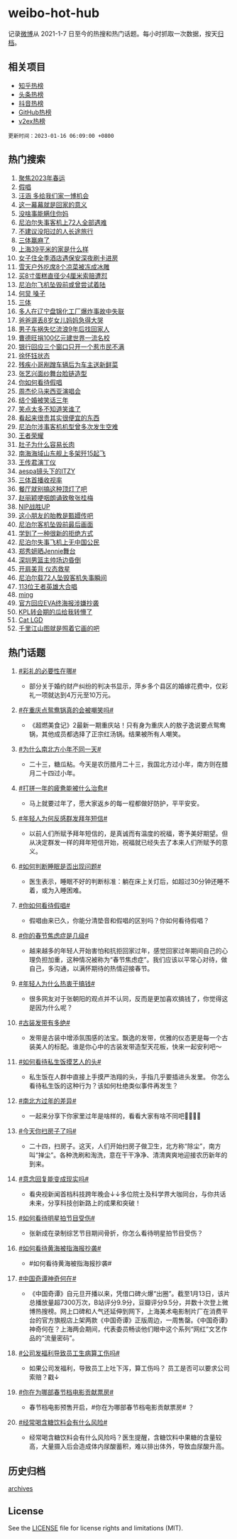 # weibo-hot-hub

记录[微博](https://www.weibo.com)从 2021-1-7 日至今的热搜和热门话题。每小时抓取一次数据，按天[归档](archives)。

## 相关项目

- [知乎热榜](https://github.com/lonnyzhang423/zhihu-hot-hub)
- [头条热榜](https://github.com/lonnyzhang423/toutiao-hot-hub)
- [抖音热榜](https://github.com/lonnyzhang423/douyin-hot-hub)
- [GitHub热榜](https://github.com/lonnyzhang423/github-hot-hub)
- [v2ex热榜](https://github.com/lonnyzhang423/v2ex-hot-hub)


`更新时间：2023-01-16 06:09:00 +0800`

## 热门搜索

1. [聚焦2023年春运](https://m.weibo.cn/search?containerid=100103type%3D1%26t%3D10%26q%3D%23%E8%81%9A%E7%84%A62023%E5%B9%B4%E6%98%A5%E8%BF%90%23&stream_entry_id=51&isnewpage=1&extparam=seat%3D1%26filter_type%3Drealtimehot%26dgr%3D0%26c_type%3D51%26cate%3D10103%26pos%3D0%26display_time%3D1673820539%26pre_seqid%3D1673820539217016491207&luicode=10000011&lfid=106003type%253D25%2526t%253D3%2526disable_hot%253D1%2526filter_type%253Drealtimehot)
1. [假唱](https://m.weibo.cn/search?containerid=100103type%3D1%26t%3D10%26q%3D%E5%81%87%E5%94%B1&stream_entry_id=31&isnewpage=1&extparam=seat%3D1%26q%3D%25E5%2581%2587%25E5%2594%25B1%26c_type%3D31%26cate%3D5001%26dgr%3D0%26realpos%3D1%26filter_type%3Drealtimehot%26flag%3D16%26band_rank%3D1%26stream_entry_id%3D31%26lcate%3D5001%26pos%3D0%26display_time%3D1673820539%26pre_seqid%3D1673820539217016491207&luicode=10000011&lfid=106003type%253D25%2526t%253D3%2526disable_hot%253D1%2526filter_type%253Drealtimehot)
1. [汪涵 多给我们家一博机会](https://m.weibo.cn/search?containerid=100103type%3D1%26t%3D10%26q%3D%E6%B1%AA%E6%B6%B5+%E5%A4%9A%E7%BB%99%E6%88%91%E4%BB%AC%E5%AE%B6%E4%B8%80%E5%8D%9A%E6%9C%BA%E4%BC%9A&stream_entry_id=31&isnewpage=1&extparam=seat%3D1%26q%3D%25E6%25B1%25AA%25E6%25B6%25B5%2520%25E5%25A4%259A%25E7%25BB%2599%25E6%2588%2591%25E4%25BB%25AC%25E5%25AE%25B6%25E4%25B8%2580%25E5%258D%259A%25E6%259C%25BA%25E4%25BC%259A%26c_type%3D31%26cate%3D5001%26dgr%3D0%26realpos%3D2%26filter_type%3Drealtimehot%26flag%3D0%26band_rank%3D2%26stream_entry_id%3D31%26lcate%3D5001%26pos%3D1%26display_time%3D1673820539%26pre_seqid%3D1673820539217016491207&luicode=10000011&lfid=106003type%253D25%2526t%253D3%2526disable_hot%253D1%2526filter_type%253Drealtimehot)
1. [这一幕幕就是回家的意义](https://m.weibo.cn/search?containerid=100103type%3D1%26t%3D10%26q%3D%23%E8%BF%99%E4%B8%80%E5%B9%95%E5%B9%95%E5%B0%B1%E6%98%AF%E5%9B%9E%E5%AE%B6%E7%9A%84%E6%84%8F%E4%B9%89%23&stream_entry_id=31&isnewpage=1&extparam=seat%3D1%26q%3D%2523%25E8%25BF%2599%25E4%25B8%2580%25E5%25B9%2595%25E5%25B9%2595%25E5%25B0%25B1%25E6%2598%25AF%25E5%259B%259E%25E5%25AE%25B6%25E7%259A%2584%25E6%2584%258F%25E4%25B9%2589%2523%26c_type%3D31%26cate%3D5001%26dgr%3D0%26realpos%3D3%26filter_type%3Drealtimehot%26flag%3D0%26band_rank%3D3%26stream_entry_id%3D31%26lcate%3D5001%26pos%3D2%26display_time%3D1673820539%26pre_seqid%3D1673820539217016491207&luicode=10000011&lfid=106003type%253D25%2526t%253D3%2526disable_hot%253D1%2526filter_type%253Drealtimehot)
1. [没啥事能瞒住你妈](https://m.weibo.cn/search?containerid=100103type%3D1%26t%3D10%26q%3D%23%E6%B2%A1%E5%95%A5%E4%BA%8B%E8%83%BD%E7%9E%92%E4%BD%8F%E4%BD%A0%E5%A6%88%23&stream_entry_id=31&isnewpage=1&extparam=seat%3D1%26q%3D%2523%25E6%25B2%25A1%25E5%2595%25A5%25E4%25BA%258B%25E8%2583%25BD%25E7%259E%2592%25E4%25BD%258F%25E4%25BD%25A0%25E5%25A6%2588%2523%26c_type%3D31%26adid%3D178132%26topic_ad%3D1%26cate%3D5001%26dgr%3D0%26filter_type%3Drealtimehot%26band_rank%3D4%26stream_entry_id%3D31%26lcate%3D5001%26pos%3D3%26display_time%3D1673820539%26pre_seqid%3D1673820539217016491207&luicode=10000011&lfid=106003type%253D25%2526t%253D3%2526disable_hot%253D1%2526filter_type%253Drealtimehot)
1. [尼泊尔失事客机上72人全部遇难](https://m.weibo.cn/search?containerid=100103type%3D1%26t%3D10%26q%3D%23%E5%B0%BC%E6%B3%8A%E5%B0%94%E5%A4%B1%E4%BA%8B%E5%AE%A2%E6%9C%BA%E4%B8%8A72%E4%BA%BA%E5%85%A8%E9%83%A8%E9%81%87%E9%9A%BE%23&stream_entry_id=31&isnewpage=1&extparam=seat%3D1%26q%3D%2523%25E5%25B0%25BC%25E6%25B3%258A%25E5%25B0%2594%25E5%25A4%25B1%25E4%25BA%258B%25E5%25AE%25A2%25E6%259C%25BA%25E4%25B8%258A72%25E4%25BA%25BA%25E5%2585%25A8%25E9%2583%25A8%25E9%2581%2587%25E9%259A%25BE%2523%26c_type%3D31%26cate%3D5001%26dgr%3D0%26realpos%3D4%26filter_type%3Drealtimehot%26flag%3D0%26band_rank%3D4%26stream_entry_id%3D31%26lcate%3D5001%26pos%3D4%26display_time%3D1673820539%26pre_seqid%3D1673820539217016491207&luicode=10000011&lfid=106003type%253D25%2526t%253D3%2526disable_hot%253D1%2526filter_type%253Drealtimehot)
1. [不建议没阳过的人长途旅行](https://m.weibo.cn/search?containerid=100103type%3D1%26t%3D10%26q%3D%23%E4%B8%8D%E5%BB%BA%E8%AE%AE%E6%B2%A1%E9%98%B3%E8%BF%87%E7%9A%84%E4%BA%BA%E9%95%BF%E9%80%94%E6%97%85%E8%A1%8C%23&stream_entry_id=31&isnewpage=1&extparam=seat%3D1%26q%3D%2523%25E4%25B8%258D%25E5%25BB%25BA%25E8%25AE%25AE%25E6%25B2%25A1%25E9%2598%25B3%25E8%25BF%2587%25E7%259A%2584%25E4%25BA%25BA%25E9%2595%25BF%25E9%2580%2594%25E6%2597%2585%25E8%25A1%258C%2523%26c_type%3D31%26cate%3D5001%26dgr%3D0%26realpos%3D5%26filter_type%3Drealtimehot%26flag%3D1%26band_rank%3D5%26stream_entry_id%3D31%26lcate%3D5001%26pos%3D5%26display_time%3D1673820539%26pre_seqid%3D1673820539217016491207&luicode=10000011&lfid=106003type%253D25%2526t%253D3%2526disable_hot%253D1%2526filter_type%253Drealtimehot)
1. [三体赢麻了](https://m.weibo.cn/search?containerid=100103type%3D1%26t%3D10%26q%3D%23%E4%B8%89%E4%BD%93%E8%B5%A2%E9%BA%BB%E4%BA%86%23&stream_entry_id=31&isnewpage=1&extparam=seat%3D1%26q%3D%2523%25E4%25B8%2589%25E4%25BD%2593%25E8%25B5%25A2%25E9%25BA%25BB%25E4%25BA%2586%2523%26c_type%3D31%26cate%3D5001%26dgr%3D0%26realpos%3D6%26filter_type%3Drealtimehot%26flag%3D0%26band_rank%3D6%26stream_entry_id%3D31%26lcate%3D5001%26pos%3D6%26display_time%3D1673820539%26pre_seqid%3D1673820539217016491207&luicode=10000011&lfid=106003type%253D25%2526t%253D3%2526disable_hot%253D1%2526filter_type%253Drealtimehot)
1. [上海39平米的家是什么样](https://m.weibo.cn/search?containerid=100103type%3D1%26t%3D10%26q%3D%23%E4%B8%8A%E6%B5%B739%E5%B9%B3%E7%B1%B3%E7%9A%84%E5%AE%B6%E6%98%AF%E4%BB%80%E4%B9%88%E6%A0%B7%23&stream_entry_id=31&isnewpage=1&extparam=seat%3D1%26q%3D%2523%25E4%25B8%258A%25E6%25B5%25B739%25E5%25B9%25B3%25E7%25B1%25B3%25E7%259A%2584%25E5%25AE%25B6%25E6%2598%25AF%25E4%25BB%2580%25E4%25B9%2588%25E6%25A0%25B7%2523%26c_type%3D31%26cate%3D5001%26dgr%3D0%26realpos%3D7%26filter_type%3Drealtimehot%26flag%3D0%26band_rank%3D7%26stream_entry_id%3D31%26lcate%3D5001%26pos%3D7%26display_time%3D1673820539%26pre_seqid%3D1673820539217016491207&luicode=10000011&lfid=106003type%253D25%2526t%253D3%2526disable_hot%253D1%2526filter_type%253Drealtimehot)
1. [女子住全季酒店遇保安深夜刷卡进房](https://m.weibo.cn/search?containerid=100103type%3D1%26t%3D10%26q%3D%23%E5%A5%B3%E5%AD%90%E4%BD%8F%E5%85%A8%E5%AD%A3%E9%85%92%E5%BA%97%E9%81%87%E4%BF%9D%E5%AE%89%E6%B7%B1%E5%A4%9C%E5%88%B7%E5%8D%A1%E8%BF%9B%E6%88%BF%23&stream_entry_id=31&isnewpage=1&extparam=seat%3D1%26q%3D%2523%25E5%25A5%25B3%25E5%25AD%2590%25E4%25BD%258F%25E5%2585%25A8%25E5%25AD%25A3%25E9%2585%2592%25E5%25BA%2597%25E9%2581%2587%25E4%25BF%259D%25E5%25AE%2589%25E6%25B7%25B1%25E5%25A4%259C%25E5%2588%25B7%25E5%258D%25A1%25E8%25BF%259B%25E6%2588%25BF%2523%26c_type%3D31%26cate%3D5001%26dgr%3D0%26realpos%3D8%26filter_type%3Drealtimehot%26flag%3D0%26band_rank%3D8%26stream_entry_id%3D31%26lcate%3D5001%26pos%3D8%26display_time%3D1673820539%26pre_seqid%3D1673820539217016491207&luicode=10000011&lfid=106003type%253D25%2526t%253D3%2526disable_hot%253D1%2526filter_type%253Drealtimehot)
1. [雪天户外吃席8个凉菜被冻成冰雕](https://m.weibo.cn/search?containerid=100103type%3D1%26t%3D10%26q%3D%23%E9%9B%AA%E5%A4%A9%E6%88%B7%E5%A4%96%E5%90%83%E5%B8%AD8%E4%B8%AA%E5%87%89%E8%8F%9C%E8%A2%AB%E5%86%BB%E6%88%90%E5%86%B0%E9%9B%95%23&stream_entry_id=31&isnewpage=1&extparam=seat%3D1%26q%3D%2523%25E9%259B%25AA%25E5%25A4%25A9%25E6%2588%25B7%25E5%25A4%2596%25E5%2590%2583%25E5%25B8%25AD8%25E4%25B8%25AA%25E5%2587%2589%25E8%258F%259C%25E8%25A2%25AB%25E5%2586%25BB%25E6%2588%2590%25E5%2586%25B0%25E9%259B%2595%2523%26c_type%3D31%26cate%3D5001%26dgr%3D0%26realpos%3D9%26filter_type%3Drealtimehot%26flag%3D0%26band_rank%3D9%26stream_entry_id%3D31%26lcate%3D5001%26pos%3D9%26display_time%3D1673820539%26pre_seqid%3D1673820539217016491207&luicode=10000011&lfid=106003type%253D25%2526t%253D3%2526disable_hot%253D1%2526filter_type%253Drealtimehot)
1. [买8寸蛋糕直径少4厘米索赔遭怼](https://m.weibo.cn/search?containerid=100103type%3D1%26t%3D10%26q%3D%23%E4%B9%B08%E5%AF%B8%E8%9B%8B%E7%B3%95%E7%9B%B4%E5%BE%84%E5%B0%914%E5%8E%98%E7%B1%B3%E7%B4%A2%E8%B5%94%E9%81%AD%E6%80%BC%23&stream_entry_id=31&isnewpage=1&extparam=seat%3D1%26q%3D%2523%25E4%25B9%25B08%25E5%25AF%25B8%25E8%259B%258B%25E7%25B3%2595%25E7%259B%25B4%25E5%25BE%2584%25E5%25B0%25914%25E5%258E%2598%25E7%25B1%25B3%25E7%25B4%25A2%25E8%25B5%2594%25E9%2581%25AD%25E6%2580%25BC%2523%26c_type%3D31%26cate%3D5001%26dgr%3D0%26realpos%3D10%26filter_type%3Drealtimehot%26flag%3D0%26band_rank%3D10%26stream_entry_id%3D31%26lcate%3D5001%26pos%3D10%26display_time%3D1673820539%26pre_seqid%3D1673820539217016491207&luicode=10000011&lfid=106003type%253D25%2526t%253D3%2526disable_hot%253D1%2526filter_type%253Drealtimehot)
1. [尼泊尔飞机坠毁前或曾尝试着陆](https://m.weibo.cn/search?containerid=100103type%3D1%26t%3D10%26q%3D%23%E5%B0%BC%E6%B3%8A%E5%B0%94%E9%A3%9E%E6%9C%BA%E5%9D%A0%E6%AF%81%E5%89%8D%E6%88%96%E6%9B%BE%E5%B0%9D%E8%AF%95%E7%9D%80%E9%99%86%23&stream_entry_id=31&isnewpage=1&extparam=seat%3D1%26q%3D%2523%25E5%25B0%25BC%25E6%25B3%258A%25E5%25B0%2594%25E9%25A3%259E%25E6%259C%25BA%25E5%259D%25A0%25E6%25AF%2581%25E5%2589%258D%25E6%2588%2596%25E6%259B%25BE%25E5%25B0%259D%25E8%25AF%2595%25E7%259D%2580%25E9%2599%2586%2523%26c_type%3D31%26cate%3D5001%26dgr%3D0%26realpos%3D11%26filter_type%3Drealtimehot%26flag%3D0%26band_rank%3D11%26stream_entry_id%3D31%26lcate%3D5001%26pos%3D11%26display_time%3D1673820539%26pre_seqid%3D1673820539217016491207&luicode=10000011&lfid=106003type%253D25%2526t%253D3%2526disable_hot%253D1%2526filter_type%253Drealtimehot)
1. [何炅 嗓子](https://m.weibo.cn/search?containerid=100103type%3D1%26t%3D10%26q%3D%E4%BD%95%E7%82%85+%E5%97%93%E5%AD%90&stream_entry_id=31&isnewpage=1&extparam=seat%3D1%26q%3D%25E4%25BD%2595%25E7%2582%2585%2520%25E5%2597%2593%25E5%25AD%2590%26c_type%3D31%26cate%3D5001%26dgr%3D0%26realpos%3D12%26filter_type%3Drealtimehot%26flag%3D2%26band_rank%3D12%26stream_entry_id%3D31%26lcate%3D5001%26pos%3D12%26display_time%3D1673820539%26pre_seqid%3D1673820539217016491207&luicode=10000011&lfid=106003type%253D25%2526t%253D3%2526disable_hot%253D1%2526filter_type%253Drealtimehot)
1. [三体](https://m.weibo.cn/search?containerid=100103type%3D1%26t%3D10%26q%3D%E4%B8%89%E4%BD%93&stream_entry_id=31&isnewpage=1&extparam=seat%3D1%26q%3D%25E4%25B8%2589%25E4%25BD%2593%26c_type%3D31%26cate%3D5001%26dgr%3D0%26realpos%3D13%26filter_type%3Drealtimehot%26flag%3D0%26band_rank%3D13%26stream_entry_id%3D31%26lcate%3D5001%26pos%3D13%26display_time%3D1673820539%26pre_seqid%3D1673820539217016491207&luicode=10000011&lfid=106003type%253D25%2526t%253D3%2526disable_hot%253D1%2526filter_type%253Drealtimehot)
1. [多人在辽宁盘锦化工厂爆炸事故中失联](https://m.weibo.cn/search?containerid=100103type%3D1%26t%3D10%26q%3D%23%E5%A4%9A%E4%BA%BA%E5%9C%A8%E8%BE%BD%E5%AE%81%E7%9B%98%E9%94%A6%E5%8C%96%E5%B7%A5%E5%8E%82%E7%88%86%E7%82%B8%E4%BA%8B%E6%95%85%E4%B8%AD%E5%A4%B1%E8%81%94%23&stream_entry_id=31&isnewpage=1&extparam=seat%3D1%26q%3D%2523%25E5%25A4%259A%25E4%25BA%25BA%25E5%259C%25A8%25E8%25BE%25BD%25E5%25AE%2581%25E7%259B%2598%25E9%2594%25A6%25E5%258C%2596%25E5%25B7%25A5%25E5%258E%2582%25E7%2588%2586%25E7%2582%25B8%25E4%25BA%258B%25E6%2595%2585%25E4%25B8%25AD%25E5%25A4%25B1%25E8%2581%2594%2523%26c_type%3D31%26cate%3D5001%26dgr%3D0%26realpos%3D14%26filter_type%3Drealtimehot%26flag%3D0%26band_rank%3D14%26stream_entry_id%3D31%26lcate%3D5001%26pos%3D14%26display_time%3D1673820539%26pre_seqid%3D1673820539217016491207&luicode=10000011&lfid=106003type%253D25%2526t%253D3%2526disable_hot%253D1%2526filter_type%253Drealtimehot)
1. [爸爸遛丢8岁女儿妈妈急得大哭](https://m.weibo.cn/search?containerid=100103type%3D1%26t%3D10%26q%3D%23%E7%88%B8%E7%88%B8%E9%81%9B%E4%B8%A28%E5%B2%81%E5%A5%B3%E5%84%BF%E5%A6%88%E5%A6%88%E6%80%A5%E5%BE%97%E5%A4%A7%E5%93%AD%23&stream_entry_id=31&isnewpage=1&extparam=seat%3D1%26q%3D%2523%25E7%2588%25B8%25E7%2588%25B8%25E9%2581%259B%25E4%25B8%25A28%25E5%25B2%2581%25E5%25A5%25B3%25E5%2584%25BF%25E5%25A6%2588%25E5%25A6%2588%25E6%2580%25A5%25E5%25BE%2597%25E5%25A4%25A7%25E5%2593%25AD%2523%26c_type%3D31%26cate%3D5001%26dgr%3D0%26realpos%3D15%26filter_type%3Drealtimehot%26flag%3D0%26band_rank%3D15%26stream_entry_id%3D31%26lcate%3D5001%26pos%3D15%26display_time%3D1673820539%26pre_seqid%3D1673820539217016491207&luicode=10000011&lfid=106003type%253D25%2526t%253D3%2526disable_hot%253D1%2526filter_type%253Drealtimehot)
1. [男子车祸失忆流浪9年后找回家人](https://m.weibo.cn/search?containerid=100103type%3D1%26t%3D10%26q%3D%23%E7%94%B7%E5%AD%90%E8%BD%A6%E7%A5%B8%E5%A4%B1%E5%BF%86%E6%B5%81%E6%B5%AA9%E5%B9%B4%E5%90%8E%E6%89%BE%E5%9B%9E%E5%AE%B6%E4%BA%BA%23&stream_entry_id=31&isnewpage=1&extparam=seat%3D1%26q%3D%2523%25E7%2594%25B7%25E5%25AD%2590%25E8%25BD%25A6%25E7%25A5%25B8%25E5%25A4%25B1%25E5%25BF%2586%25E6%25B5%2581%25E6%25B5%25AA9%25E5%25B9%25B4%25E5%2590%258E%25E6%2589%25BE%25E5%259B%259E%25E5%25AE%25B6%25E4%25BA%25BA%2523%26c_type%3D31%26cate%3D5001%26dgr%3D0%26realpos%3D16%26filter_type%3Drealtimehot%26flag%3D1%26band_rank%3D16%26stream_entry_id%3D31%26lcate%3D5001%26pos%3D16%26display_time%3D1673820539%26pre_seqid%3D1673820539217016491207&luicode=10000011&lfid=106003type%253D25%2526t%253D3%2526disable_hot%253D1%2526filter_type%253Drealtimehot)
1. [曹德旺捐100亿元建世界一流名校](https://m.weibo.cn/search?containerid=100103type%3D1%26t%3D10%26q%3D%23%E6%9B%B9%E5%BE%B7%E6%97%BA%E6%8D%90100%E4%BA%BF%E5%85%83%E5%BB%BA%E4%B8%96%E7%95%8C%E4%B8%80%E6%B5%81%E5%90%8D%E6%A0%A1%23&stream_entry_id=31&isnewpage=1&extparam=seat%3D1%26q%3D%2523%25E6%259B%25B9%25E5%25BE%25B7%25E6%2597%25BA%25E6%258D%2590100%25E4%25BA%25BF%25E5%2585%2583%25E5%25BB%25BA%25E4%25B8%2596%25E7%2595%258C%25E4%25B8%2580%25E6%25B5%2581%25E5%2590%258D%25E6%25A0%25A1%2523%26c_type%3D31%26cate%3D5001%26dgr%3D0%26realpos%3D17%26filter_type%3Drealtimehot%26flag%3D2%26band_rank%3D17%26stream_entry_id%3D31%26lcate%3D5001%26pos%3D17%26display_time%3D1673820539%26pre_seqid%3D1673820539217016491207&luicode=10000011&lfid=106003type%253D25%2526t%253D3%2526disable_hot%253D1%2526filter_type%253Drealtimehot)
1. [银行回应三个窗口只开一个惹市民不满](https://m.weibo.cn/search?containerid=100103type%3D1%26t%3D10%26q%3D%23%E9%93%B6%E8%A1%8C%E5%9B%9E%E5%BA%94%E4%B8%89%E4%B8%AA%E7%AA%97%E5%8F%A3%E5%8F%AA%E5%BC%80%E4%B8%80%E4%B8%AA%E6%83%B9%E5%B8%82%E6%B0%91%E4%B8%8D%E6%BB%A1%23&stream_entry_id=31&isnewpage=1&extparam=seat%3D1%26q%3D%2523%25E9%2593%25B6%25E8%25A1%258C%25E5%259B%259E%25E5%25BA%2594%25E4%25B8%2589%25E4%25B8%25AA%25E7%25AA%2597%25E5%258F%25A3%25E5%258F%25AA%25E5%25BC%2580%25E4%25B8%2580%25E4%25B8%25AA%25E6%2583%25B9%25E5%25B8%2582%25E6%25B0%2591%25E4%25B8%258D%25E6%25BB%25A1%2523%26c_type%3D31%26cate%3D5001%26dgr%3D0%26realpos%3D18%26filter_type%3Drealtimehot%26flag%3D0%26band_rank%3D18%26stream_entry_id%3D31%26lcate%3D5001%26pos%3D18%26display_time%3D1673820539%26pre_seqid%3D1673820539217016491207&luicode=10000011&lfid=106003type%253D25%2526t%253D3%2526disable_hot%253D1%2526filter_type%253Drealtimehot)
1. [徐怀钰状态](https://m.weibo.cn/search?containerid=100103type%3D1%26t%3D10%26q%3D%23%E5%BE%90%E6%80%80%E9%92%B0%E7%8A%B6%E6%80%81%23&stream_entry_id=31&isnewpage=1&extparam=seat%3D1%26q%3D%2523%25E5%25BE%2590%25E6%2580%2580%25E9%2592%25B0%25E7%258A%25B6%25E6%2580%2581%2523%26c_type%3D31%26cate%3D5001%26dgr%3D0%26realpos%3D19%26filter_type%3Drealtimehot%26flag%3D0%26band_rank%3D19%26stream_entry_id%3D31%26lcate%3D5001%26pos%3D19%26display_time%3D1673820539%26pre_seqid%3D1673820539217016491207&luicode=10000011&lfid=106003type%253D25%2526t%253D3%2526disable_hot%253D1%2526filter_type%253Drealtimehot)
1. [残疾小哥剐蹭车辆后为车主送新鲜菜](https://m.weibo.cn/search?containerid=100103type%3D1%26t%3D10%26q%3D%23%E6%AE%8B%E7%96%BE%E5%B0%8F%E5%93%A5%E5%89%90%E8%B9%AD%E8%BD%A6%E8%BE%86%E5%90%8E%E4%B8%BA%E8%BD%A6%E4%B8%BB%E9%80%81%E6%96%B0%E9%B2%9C%E8%8F%9C%23&stream_entry_id=31&isnewpage=1&extparam=seat%3D1%26q%3D%2523%25E6%25AE%258B%25E7%2596%25BE%25E5%25B0%258F%25E5%2593%25A5%25E5%2589%2590%25E8%25B9%25AD%25E8%25BD%25A6%25E8%25BE%2586%25E5%2590%258E%25E4%25B8%25BA%25E8%25BD%25A6%25E4%25B8%25BB%25E9%2580%2581%25E6%2596%25B0%25E9%25B2%259C%25E8%258F%259C%2523%26c_type%3D31%26cate%3D5001%26dgr%3D0%26realpos%3D20%26filter_type%3Drealtimehot%26flag%3D1%26band_rank%3D20%26stream_entry_id%3D31%26lcate%3D5001%26pos%3D20%26display_time%3D1673820539%26pre_seqid%3D1673820539217016491207&luicode=10000011&lfid=106003type%253D25%2526t%253D3%2526disable_hot%253D1%2526filter_type%253Drealtimehot)
1. [张艺兴面纱舞台脸链造型](https://m.weibo.cn/search?containerid=100103type%3D1%26t%3D10%26q%3D%23%E5%BC%A0%E8%89%BA%E5%85%B4%E9%9D%A2%E7%BA%B1%E8%88%9E%E5%8F%B0%E8%84%B8%E9%93%BE%E9%80%A0%E5%9E%8B%23&stream_entry_id=31&isnewpage=1&extparam=seat%3D1%26q%3D%2523%25E5%25BC%25A0%25E8%2589%25BA%25E5%2585%25B4%25E9%259D%25A2%25E7%25BA%25B1%25E8%2588%259E%25E5%258F%25B0%25E8%2584%25B8%25E9%2593%25BE%25E9%2580%25A0%25E5%259E%258B%2523%26c_type%3D31%26cate%3D5001%26dgr%3D0%26realpos%3D21%26filter_type%3Drealtimehot%26flag%3D0%26band_rank%3D21%26stream_entry_id%3D31%26lcate%3D5001%26pos%3D21%26display_time%3D1673820539%26pre_seqid%3D1673820539217016491207&luicode=10000011&lfid=106003type%253D25%2526t%253D3%2526disable_hot%253D1%2526filter_type%253Drealtimehot)
1. [你如何看待假唱](https://m.weibo.cn/search?containerid=100103type%3D1%26t%3D10%26q%3D%23%E4%BD%A0%E5%A6%82%E4%BD%95%E7%9C%8B%E5%BE%85%E5%81%87%E5%94%B1%23&stream_entry_id=31&isnewpage=1&extparam=seat%3D1%26q%3D%2523%25E4%25BD%25A0%25E5%25A6%2582%25E4%25BD%2595%25E7%259C%258B%25E5%25BE%2585%25E5%2581%2587%25E5%2594%25B1%2523%26c_type%3D31%26cate%3D5001%26dgr%3D0%26realpos%3D22%26filter_type%3Drealtimehot%26flag%3D0%26band_rank%3D22%26stream_entry_id%3D31%26lcate%3D5001%26pos%3D22%26display_time%3D1673820539%26pre_seqid%3D1673820539217016491207&luicode=10000011&lfid=106003type%253D25%2526t%253D3%2526disable_hot%253D1%2526filter_type%253Drealtimehot)
1. [周杰伦马来西亚演唱会](https://m.weibo.cn/search?containerid=100103type%3D1%26t%3D10%26q%3D%23%E5%91%A8%E6%9D%B0%E4%BC%A6%E9%A9%AC%E6%9D%A5%E8%A5%BF%E4%BA%9A%E6%BC%94%E5%94%B1%E4%BC%9A%23&stream_entry_id=31&isnewpage=1&extparam=seat%3D1%26q%3D%2523%25E5%2591%25A8%25E6%259D%25B0%25E4%25BC%25A6%25E9%25A9%25AC%25E6%259D%25A5%25E8%25A5%25BF%25E4%25BA%259A%25E6%25BC%2594%25E5%2594%25B1%25E4%25BC%259A%2523%26c_type%3D31%26cate%3D5001%26dgr%3D0%26realpos%3D23%26filter_type%3Drealtimehot%26flag%3D0%26band_rank%3D23%26stream_entry_id%3D31%26lcate%3D5001%26pos%3D23%26display_time%3D1673820539%26pre_seqid%3D1673820539217016491207&luicode=10000011&lfid=106003type%253D25%2526t%253D3%2526disable_hot%253D1%2526filter_type%253Drealtimehot)
1. [结个婚被笑话三年](https://m.weibo.cn/search?containerid=100103type%3D1%26t%3D10%26q%3D%23%E7%BB%93%E4%B8%AA%E5%A9%9A%E8%A2%AB%E7%AC%91%E8%AF%9D%E4%B8%89%E5%B9%B4%23&stream_entry_id=31&isnewpage=1&extparam=seat%3D1%26q%3D%2523%25E7%25BB%2593%25E4%25B8%25AA%25E5%25A9%259A%25E8%25A2%25AB%25E7%25AC%2591%25E8%25AF%259D%25E4%25B8%2589%25E5%25B9%25B4%2523%26c_type%3D31%26cate%3D5001%26dgr%3D0%26realpos%3D24%26filter_type%3Drealtimehot%26flag%3D0%26band_rank%3D24%26stream_entry_id%3D31%26lcate%3D5001%26pos%3D24%26display_time%3D1673820539%26pre_seqid%3D1673820539217016491207&luicode=10000011&lfid=106003type%253D25%2526t%253D3%2526disable_hot%253D1%2526filter_type%253Drealtimehot)
1. [笑点太多不知道笑谁了](https://m.weibo.cn/search?containerid=100103type%3D1%26t%3D10%26q%3D%23%E7%AC%91%E7%82%B9%E5%A4%AA%E5%A4%9A%E4%B8%8D%E7%9F%A5%E9%81%93%E7%AC%91%E8%B0%81%E4%BA%86%23&stream_entry_id=31&isnewpage=1&extparam=seat%3D1%26q%3D%2523%25E7%25AC%2591%25E7%2582%25B9%25E5%25A4%25AA%25E5%25A4%259A%25E4%25B8%258D%25E7%259F%25A5%25E9%2581%2593%25E7%25AC%2591%25E8%25B0%2581%25E4%25BA%2586%2523%26c_type%3D31%26cate%3D5001%26dgr%3D0%26realpos%3D25%26filter_type%3Drealtimehot%26flag%3D0%26band_rank%3D25%26stream_entry_id%3D31%26lcate%3D5001%26pos%3D25%26display_time%3D1673820539%26pre_seqid%3D1673820539217016491207&luicode=10000011&lfid=106003type%253D25%2526t%253D3%2526disable_hot%253D1%2526filter_type%253Drealtimehot)
1. [看起来很贵其实很便宜的东西](https://m.weibo.cn/search?containerid=100103type%3D1%26t%3D10%26q%3D%23%E7%9C%8B%E8%B5%B7%E6%9D%A5%E5%BE%88%E8%B4%B5%E5%85%B6%E5%AE%9E%E5%BE%88%E4%BE%BF%E5%AE%9C%E7%9A%84%E4%B8%9C%E8%A5%BF%23&stream_entry_id=31&isnewpage=1&extparam=seat%3D1%26q%3D%2523%25E7%259C%258B%25E8%25B5%25B7%25E6%259D%25A5%25E5%25BE%2588%25E8%25B4%25B5%25E5%2585%25B6%25E5%25AE%259E%25E5%25BE%2588%25E4%25BE%25BF%25E5%25AE%259C%25E7%259A%2584%25E4%25B8%259C%25E8%25A5%25BF%2523%26c_type%3D31%26cate%3D5001%26dgr%3D0%26realpos%3D26%26filter_type%3Drealtimehot%26flag%3D0%26band_rank%3D26%26stream_entry_id%3D31%26lcate%3D5001%26pos%3D26%26display_time%3D1673820539%26pre_seqid%3D1673820539217016491207&luicode=10000011&lfid=106003type%253D25%2526t%253D3%2526disable_hot%253D1%2526filter_type%253Drealtimehot)
1. [尼泊尔涉事客机机型曾多次发生空难](https://m.weibo.cn/search?containerid=100103type%3D1%26t%3D10%26q%3D%23%E5%B0%BC%E6%B3%8A%E5%B0%94%E6%B6%89%E4%BA%8B%E5%AE%A2%E6%9C%BA%E6%9C%BA%E5%9E%8B%E6%9B%BE%E5%A4%9A%E6%AC%A1%E5%8F%91%E7%94%9F%E7%A9%BA%E9%9A%BE%23&stream_entry_id=31&isnewpage=1&extparam=seat%3D1%26q%3D%2523%25E5%25B0%25BC%25E6%25B3%258A%25E5%25B0%2594%25E6%25B6%2589%25E4%25BA%258B%25E5%25AE%25A2%25E6%259C%25BA%25E6%259C%25BA%25E5%259E%258B%25E6%259B%25BE%25E5%25A4%259A%25E6%25AC%25A1%25E5%258F%2591%25E7%2594%259F%25E7%25A9%25BA%25E9%259A%25BE%2523%26c_type%3D31%26cate%3D5001%26dgr%3D0%26realpos%3D27%26filter_type%3Drealtimehot%26flag%3D0%26band_rank%3D27%26stream_entry_id%3D31%26lcate%3D5001%26pos%3D27%26display_time%3D1673820539%26pre_seqid%3D1673820539217016491207&luicode=10000011&lfid=106003type%253D25%2526t%253D3%2526disable_hot%253D1%2526filter_type%253Drealtimehot)
1. [王者荣耀](https://m.weibo.cn/search?containerid=100103type%3D1%26t%3D10%26q%3D%E7%8E%8B%E8%80%85%E8%8D%A3%E8%80%80&stream_entry_id=31&isnewpage=1&extparam=seat%3D1%26q%3D%25E7%258E%258B%25E8%2580%2585%25E8%258D%25A3%25E8%2580%2580%26c_type%3D31%26cate%3D5001%26dgr%3D0%26realpos%3D28%26filter_type%3Drealtimehot%26flag%3D0%26band_rank%3D28%26stream_entry_id%3D31%26lcate%3D5001%26pos%3D28%26display_time%3D1673820539%26pre_seqid%3D1673820539217016491207&luicode=10000011&lfid=106003type%253D25%2526t%253D3%2526disable_hot%253D1%2526filter_type%253Drealtimehot)
1. [肚子为什么容易长肉](https://m.weibo.cn/search?containerid=100103type%3D1%26t%3D10%26q%3D%23%E8%82%9A%E5%AD%90%E4%B8%BA%E4%BB%80%E4%B9%88%E5%AE%B9%E6%98%93%E9%95%BF%E8%82%89%23&stream_entry_id=31&isnewpage=1&extparam=seat%3D1%26q%3D%2523%25E8%2582%259A%25E5%25AD%2590%25E4%25B8%25BA%25E4%25BB%2580%25E4%25B9%2588%25E5%25AE%25B9%25E6%2598%2593%25E9%2595%25BF%25E8%2582%2589%2523%26c_type%3D31%26cate%3D5001%26dgr%3D0%26realpos%3D29%26filter_type%3Drealtimehot%26flag%3D0%26band_rank%3D29%26stream_entry_id%3D31%26lcate%3D5001%26pos%3D29%26display_time%3D1673820539%26pre_seqid%3D1673820539217016491207&luicode=10000011&lfid=106003type%253D25%2526t%253D3%2526disable_hot%253D1%2526filter_type%253Drealtimehot)
1. [南海海域山东舰上多架歼15起飞](https://m.weibo.cn/search?containerid=100103type%3D1%26t%3D10%26q%3D%23%E5%8D%97%E6%B5%B7%E6%B5%B7%E5%9F%9F%E5%B1%B1%E4%B8%9C%E8%88%B0%E4%B8%8A%E5%A4%9A%E6%9E%B6%E6%AD%BC15%E8%B5%B7%E9%A3%9E%23&stream_entry_id=31&isnewpage=1&extparam=seat%3D1%26q%3D%2523%25E5%258D%2597%25E6%25B5%25B7%25E6%25B5%25B7%25E5%259F%259F%25E5%25B1%25B1%25E4%25B8%259C%25E8%2588%25B0%25E4%25B8%258A%25E5%25A4%259A%25E6%259E%25B6%25E6%25AD%25BC15%25E8%25B5%25B7%25E9%25A3%259E%2523%26c_type%3D31%26cate%3D5001%26dgr%3D0%26realpos%3D30%26filter_type%3Drealtimehot%26flag%3D0%26band_rank%3D30%26stream_entry_id%3D31%26lcate%3D5001%26pos%3D30%26display_time%3D1673820539%26pre_seqid%3D1673820539217016491207&luicode=10000011&lfid=106003type%253D25%2526t%253D3%2526disable_hot%253D1%2526filter_type%253Drealtimehot)
1. [王传君演丁仪](https://m.weibo.cn/search?containerid=100103type%3D1%26t%3D10%26q%3D%E7%8E%8B%E4%BC%A0%E5%90%9B%E6%BC%94%E4%B8%81%E4%BB%AA&stream_entry_id=31&isnewpage=1&extparam=seat%3D1%26q%3D%25E7%258E%258B%25E4%25BC%25A0%25E5%2590%259B%25E6%25BC%2594%25E4%25B8%2581%25E4%25BB%25AA%26c_type%3D31%26cate%3D5001%26dgr%3D0%26realpos%3D31%26filter_type%3Drealtimehot%26flag%3D0%26band_rank%3D31%26stream_entry_id%3D31%26lcate%3D5001%26pos%3D31%26display_time%3D1673820539%26pre_seqid%3D1673820539217016491207&luicode=10000011&lfid=106003type%253D25%2526t%253D3%2526disable_hot%253D1%2526filter_type%253Drealtimehot)
1. [aespa镜头下的ITZY](https://m.weibo.cn/search?containerid=100103type%3D1%26t%3D10%26q%3D%23aespa%E9%95%9C%E5%A4%B4%E4%B8%8B%E7%9A%84ITZY%23&stream_entry_id=31&isnewpage=1&extparam=seat%3D1%26q%3D%2523aespa%25E9%2595%259C%25E5%25A4%25B4%25E4%25B8%258B%25E7%259A%2584ITZY%2523%26c_type%3D31%26cate%3D5001%26dgr%3D0%26realpos%3D32%26filter_type%3Drealtimehot%26flag%3D0%26band_rank%3D32%26stream_entry_id%3D31%26lcate%3D5001%26pos%3D32%26display_time%3D1673820539%26pre_seqid%3D1673820539217016491207&luicode=10000011&lfid=106003type%253D25%2526t%253D3%2526disable_hot%253D1%2526filter_type%253Drealtimehot)
1. [三体首播收视率](https://m.weibo.cn/search?containerid=100103type%3D1%26t%3D10%26q%3D%23%E4%B8%89%E4%BD%93%E9%A6%96%E6%92%AD%E6%94%B6%E8%A7%86%E7%8E%87%23&stream_entry_id=31&isnewpage=1&extparam=seat%3D1%26q%3D%2523%25E4%25B8%2589%25E4%25BD%2593%25E9%25A6%2596%25E6%2592%25AD%25E6%2594%25B6%25E8%25A7%2586%25E7%258E%2587%2523%26c_type%3D31%26cate%3D5001%26dgr%3D0%26realpos%3D33%26filter_type%3Drealtimehot%26flag%3D0%26band_rank%3D33%26stream_entry_id%3D31%26lcate%3D5001%26pos%3D33%26display_time%3D1673820539%26pre_seqid%3D1673820539217016491207&luicode=10000011&lfid=106003type%253D25%2526t%253D3%2526disable_hot%253D1%2526filter_type%253Drealtimehot)
1. [餐厅就别搞这种顶灯了吧](https://m.weibo.cn/search?containerid=100103type%3D1%26t%3D10%26q%3D%23%E9%A4%90%E5%8E%85%E5%B0%B1%E5%88%AB%E6%90%9E%E8%BF%99%E7%A7%8D%E9%A1%B6%E7%81%AF%E4%BA%86%E5%90%A7%23&stream_entry_id=31&isnewpage=1&extparam=seat%3D1%26q%3D%2523%25E9%25A4%2590%25E5%258E%2585%25E5%25B0%25B1%25E5%2588%25AB%25E6%2590%259E%25E8%25BF%2599%25E7%25A7%258D%25E9%25A1%25B6%25E7%2581%25AF%25E4%25BA%2586%25E5%2590%25A7%2523%26c_type%3D31%26cate%3D5001%26dgr%3D0%26realpos%3D34%26filter_type%3Drealtimehot%26flag%3D0%26band_rank%3D34%26stream_entry_id%3D31%26lcate%3D5001%26pos%3D34%26display_time%3D1673820539%26pre_seqid%3D1673820539217016491207&luicode=10000011&lfid=106003type%253D25%2526t%253D3%2526disable_hot%253D1%2526filter_type%253Drealtimehot)
1. [赵丽颖哽咽朗诵致敬张桂梅](https://m.weibo.cn/search?containerid=100103type%3D1%26t%3D10%26q%3D%23%E8%B5%B5%E4%B8%BD%E9%A2%96%E5%93%BD%E5%92%BD%E6%9C%97%E8%AF%B5%E8%87%B4%E6%95%AC%E5%BC%A0%E6%A1%82%E6%A2%85%23&stream_entry_id=31&isnewpage=1&extparam=seat%3D1%26q%3D%2523%25E8%25B5%25B5%25E4%25B8%25BD%25E9%25A2%2596%25E5%2593%25BD%25E5%2592%25BD%25E6%259C%2597%25E8%25AF%25B5%25E8%2587%25B4%25E6%2595%25AC%25E5%25BC%25A0%25E6%25A1%2582%25E6%25A2%2585%2523%26c_type%3D31%26cate%3D5001%26dgr%3D0%26realpos%3D35%26filter_type%3Drealtimehot%26flag%3D0%26band_rank%3D35%26stream_entry_id%3D31%26lcate%3D5001%26pos%3D35%26display_time%3D1673820539%26pre_seqid%3D1673820539217016491207&luicode=10000011&lfid=106003type%253D25%2526t%253D3%2526disable_hot%253D1%2526filter_type%253Drealtimehot)
1. [NIP战胜UP](https://m.weibo.cn/search?containerid=100103type%3D1%26t%3D10%26q%3D%23NIP%E6%88%98%E8%83%9CUP%23&stream_entry_id=31&isnewpage=1&extparam=seat%3D1%26q%3D%2523NIP%25E6%2588%2598%25E8%2583%259CUP%2523%26c_type%3D31%26cate%3D5001%26dgr%3D0%26realpos%3D36%26filter_type%3Drealtimehot%26flag%3D0%26band_rank%3D36%26stream_entry_id%3D31%26lcate%3D5001%26pos%3D36%26display_time%3D1673820539%26pre_seqid%3D1673820539217016491207&luicode=10000011&lfid=106003type%253D25%2526t%253D3%2526disable_hot%253D1%2526filter_type%253Drealtimehot)
1. [这小朋友的胎教是甄嬛传吧](https://m.weibo.cn/search?containerid=100103type%3D1%26t%3D10%26q%3D%23%E8%BF%99%E5%B0%8F%E6%9C%8B%E5%8F%8B%E7%9A%84%E8%83%8E%E6%95%99%E6%98%AF%E7%94%84%E5%AC%9B%E4%BC%A0%E5%90%A7%23&stream_entry_id=31&isnewpage=1&extparam=seat%3D1%26q%3D%2523%25E8%25BF%2599%25E5%25B0%258F%25E6%259C%258B%25E5%258F%258B%25E7%259A%2584%25E8%2583%258E%25E6%2595%2599%25E6%2598%25AF%25E7%2594%2584%25E5%25AC%259B%25E4%25BC%25A0%25E5%2590%25A7%2523%26c_type%3D31%26cate%3D5001%26dgr%3D0%26realpos%3D37%26filter_type%3Drealtimehot%26flag%3D0%26band_rank%3D37%26stream_entry_id%3D31%26lcate%3D5001%26pos%3D37%26display_time%3D1673820539%26pre_seqid%3D1673820539217016491207&luicode=10000011&lfid=106003type%253D25%2526t%253D3%2526disable_hot%253D1%2526filter_type%253Drealtimehot)
1. [尼泊尔客机坠毁前最后画面](https://m.weibo.cn/search?containerid=100103type%3D1%26t%3D10%26q%3D%23%E5%B0%BC%E6%B3%8A%E5%B0%94%E5%AE%A2%E6%9C%BA%E5%9D%A0%E6%AF%81%E5%89%8D%E6%9C%80%E5%90%8E%E7%94%BB%E9%9D%A2%23&stream_entry_id=31&isnewpage=1&extparam=seat%3D1%26q%3D%2523%25E5%25B0%25BC%25E6%25B3%258A%25E5%25B0%2594%25E5%25AE%25A2%25E6%259C%25BA%25E5%259D%25A0%25E6%25AF%2581%25E5%2589%258D%25E6%259C%2580%25E5%2590%258E%25E7%2594%25BB%25E9%259D%25A2%2523%26c_type%3D31%26cate%3D5001%26dgr%3D0%26realpos%3D38%26filter_type%3Drealtimehot%26flag%3D0%26band_rank%3D38%26stream_entry_id%3D31%26lcate%3D5001%26pos%3D38%26display_time%3D1673820539%26pre_seqid%3D1673820539217016491207&luicode=10000011&lfid=106003type%253D25%2526t%253D3%2526disable_hot%253D1%2526filter_type%253Drealtimehot)
1. [学到了一种很新的拒绝方式](https://m.weibo.cn/search?containerid=100103type%3D1%26t%3D10%26q%3D%23%E5%AD%A6%E5%88%B0%E4%BA%86%E4%B8%80%E7%A7%8D%E5%BE%88%E6%96%B0%E7%9A%84%E6%8B%92%E7%BB%9D%E6%96%B9%E5%BC%8F%23&stream_entry_id=31&isnewpage=1&extparam=seat%3D1%26q%3D%2523%25E5%25AD%25A6%25E5%2588%25B0%25E4%25BA%2586%25E4%25B8%2580%25E7%25A7%258D%25E5%25BE%2588%25E6%2596%25B0%25E7%259A%2584%25E6%258B%2592%25E7%25BB%259D%25E6%2596%25B9%25E5%25BC%258F%2523%26c_type%3D31%26cate%3D5001%26dgr%3D0%26realpos%3D39%26filter_type%3Drealtimehot%26flag%3D0%26band_rank%3D39%26stream_entry_id%3D31%26lcate%3D5001%26pos%3D39%26display_time%3D1673820539%26pre_seqid%3D1673820539217016491207&luicode=10000011&lfid=106003type%253D25%2526t%253D3%2526disable_hot%253D1%2526filter_type%253Drealtimehot)
1. [尼泊尔失事飞机上无中国公民](https://m.weibo.cn/search?containerid=100103type%3D1%26t%3D10%26q%3D%23%E5%B0%BC%E6%B3%8A%E5%B0%94%E5%A4%B1%E4%BA%8B%E9%A3%9E%E6%9C%BA%E4%B8%8A%E6%97%A0%E4%B8%AD%E5%9B%BD%E5%85%AC%E6%B0%91%23&stream_entry_id=31&isnewpage=1&extparam=seat%3D1%26q%3D%2523%25E5%25B0%25BC%25E6%25B3%258A%25E5%25B0%2594%25E5%25A4%25B1%25E4%25BA%258B%25E9%25A3%259E%25E6%259C%25BA%25E4%25B8%258A%25E6%2597%25A0%25E4%25B8%25AD%25E5%259B%25BD%25E5%2585%25AC%25E6%25B0%2591%2523%26c_type%3D31%26cate%3D5001%26dgr%3D0%26realpos%3D40%26filter_type%3Drealtimehot%26flag%3D0%26band_rank%3D40%26stream_entry_id%3D31%26lcate%3D5001%26pos%3D40%26display_time%3D1673820539%26pre_seqid%3D1673820539217016491207&luicode=10000011&lfid=106003type%253D25%2526t%253D3%2526disable_hot%253D1%2526filter_type%253Drealtimehot)
1. [郑秀妍晒Jennie舞台](https://m.weibo.cn/search?containerid=100103type%3D1%26t%3D10%26q%3D%23%E9%83%91%E7%A7%80%E5%A6%8D%E6%99%92Jennie%E8%88%9E%E5%8F%B0%23&stream_entry_id=31&isnewpage=1&extparam=seat%3D1%26q%3D%2523%25E9%2583%2591%25E7%25A7%2580%25E5%25A6%258D%25E6%2599%2592Jennie%25E8%2588%259E%25E5%258F%25B0%2523%26c_type%3D31%26cate%3D5001%26dgr%3D0%26realpos%3D41%26filter_type%3Drealtimehot%26flag%3D0%26band_rank%3D41%26stream_entry_id%3D31%26lcate%3D5001%26pos%3D41%26display_time%3D1673820539%26pre_seqid%3D1673820539217016491207&luicode=10000011&lfid=106003type%253D25%2526t%253D3%2526disable_hot%253D1%2526filter_type%253Drealtimehot)
1. [深圳男篮主帅场边昏倒](https://m.weibo.cn/search?containerid=100103type%3D1%26t%3D10%26q%3D%23%E6%B7%B1%E5%9C%B3%E7%94%B7%E7%AF%AE%E4%B8%BB%E5%B8%85%E5%9C%BA%E8%BE%B9%E6%98%8F%E5%80%92%23&stream_entry_id=31&isnewpage=1&extparam=seat%3D1%26q%3D%2523%25E6%25B7%25B1%25E5%259C%25B3%25E7%2594%25B7%25E7%25AF%25AE%25E4%25B8%25BB%25E5%25B8%2585%25E5%259C%25BA%25E8%25BE%25B9%25E6%2598%258F%25E5%2580%2592%2523%26c_type%3D31%26cate%3D5001%26dgr%3D0%26realpos%3D42%26filter_type%3Drealtimehot%26flag%3D0%26band_rank%3D42%26stream_entry_id%3D31%26lcate%3D5001%26pos%3D42%26display_time%3D1673820539%26pre_seqid%3D1673820539217016491207&luicode=10000011&lfid=106003type%253D25%2526t%253D3%2526disable_hot%253D1%2526filter_type%253Drealtimehot)
1. [开肩美背 仪态救星](https://m.weibo.cn/search?containerid=100103type%3D1%26t%3D10%26q%3D%E5%BC%80%E8%82%A9%E7%BE%8E%E8%83%8C+%E4%BB%AA%E6%80%81%E6%95%91%E6%98%9F&stream_entry_id=31&isnewpage=1&extparam=seat%3D1%26q%3D%25E5%25BC%2580%25E8%2582%25A9%25E7%25BE%258E%25E8%2583%258C%2520%25E4%25BB%25AA%25E6%2580%2581%25E6%2595%2591%25E6%2598%259F%26c_type%3D31%26cate%3D5001%26dgr%3D0%26realpos%3D43%26filter_type%3Drealtimehot%26flag%3D0%26band_rank%3D43%26stream_entry_id%3D31%26lcate%3D5001%26pos%3D43%26display_time%3D1673820539%26pre_seqid%3D1673820539217016491207&luicode=10000011&lfid=106003type%253D25%2526t%253D3%2526disable_hot%253D1%2526filter_type%253Drealtimehot)
1. [尼泊尔载72人坠毁客机失事瞬间](https://m.weibo.cn/search?containerid=100103type%3D1%26t%3D10%26q%3D%23%E5%B0%BC%E6%B3%8A%E5%B0%94%E8%BD%BD72%E4%BA%BA%E5%9D%A0%E6%AF%81%E5%AE%A2%E6%9C%BA%E5%A4%B1%E4%BA%8B%E7%9E%AC%E9%97%B4%23&stream_entry_id=31&isnewpage=1&extparam=seat%3D1%26q%3D%2523%25E5%25B0%25BC%25E6%25B3%258A%25E5%25B0%2594%25E8%25BD%25BD72%25E4%25BA%25BA%25E5%259D%25A0%25E6%25AF%2581%25E5%25AE%25A2%25E6%259C%25BA%25E5%25A4%25B1%25E4%25BA%258B%25E7%259E%25AC%25E9%2597%25B4%2523%26c_type%3D31%26cate%3D5001%26dgr%3D0%26realpos%3D44%26filter_type%3Drealtimehot%26flag%3D0%26band_rank%3D44%26stream_entry_id%3D31%26lcate%3D5001%26pos%3D44%26display_time%3D1673820539%26pre_seqid%3D1673820539217016491207&luicode=10000011&lfid=106003type%253D25%2526t%253D3%2526disable_hot%253D1%2526filter_type%253Drealtimehot)
1. [113位王者英雄大合唱](https://m.weibo.cn/search?containerid=100103type%3D1%26t%3D10%26q%3D%23113%E4%BD%8D%E7%8E%8B%E8%80%85%E8%8B%B1%E9%9B%84%E5%A4%A7%E5%90%88%E5%94%B1%23&stream_entry_id=31&isnewpage=1&extparam=seat%3D1%26q%3D%2523113%25E4%25BD%258D%25E7%258E%258B%25E8%2580%2585%25E8%258B%25B1%25E9%259B%2584%25E5%25A4%25A7%25E5%2590%2588%25E5%2594%25B1%2523%26c_type%3D31%26cate%3D5001%26dgr%3D0%26realpos%3D45%26filter_type%3Drealtimehot%26flag%3D0%26band_rank%3D45%26stream_entry_id%3D31%26lcate%3D5001%26pos%3D45%26display_time%3D1673820539%26pre_seqid%3D1673820539217016491207&luicode=10000011&lfid=106003type%253D25%2526t%253D3%2526disable_hot%253D1%2526filter_type%253Drealtimehot)
1. [ming](https://m.weibo.cn/search?containerid=100103type%3D1%26t%3D10%26q%3D%23ming%23&stream_entry_id=31&isnewpage=1&extparam=seat%3D1%26q%3D%2523ming%2523%26c_type%3D31%26cate%3D5001%26dgr%3D0%26realpos%3D46%26filter_type%3Drealtimehot%26flag%3D0%26band_rank%3D46%26stream_entry_id%3D31%26lcate%3D5001%26pos%3D46%26display_time%3D1673820539%26pre_seqid%3D1673820539217016491207&luicode=10000011&lfid=106003type%253D25%2526t%253D3%2526disable_hot%253D1%2526filter_type%253Drealtimehot)
1. [官方回应EVA终海报涉嫌抄袭](https://m.weibo.cn/search?containerid=100103type%3D1%26t%3D10%26q%3D%23%E5%AE%98%E6%96%B9%E5%9B%9E%E5%BA%94EVA%E7%BB%88%E6%B5%B7%E6%8A%A5%E6%B6%89%E5%AB%8C%E6%8A%84%E8%A2%AD%23&stream_entry_id=31&isnewpage=1&extparam=seat%3D1%26q%3D%2523%25E5%25AE%2598%25E6%2596%25B9%25E5%259B%259E%25E5%25BA%2594EVA%25E7%25BB%2588%25E6%25B5%25B7%25E6%258A%25A5%25E6%25B6%2589%25E5%25AB%258C%25E6%258A%2584%25E8%25A2%25AD%2523%26c_type%3D31%26cate%3D5001%26dgr%3D0%26realpos%3D47%26filter_type%3Drealtimehot%26flag%3D1%26band_rank%3D47%26stream_entry_id%3D31%26lcate%3D5001%26pos%3D47%26display_time%3D1673820539%26pre_seqid%3D1673820539217016491207&luicode=10000011&lfid=106003type%253D25%2526t%253D3%2526disable_hot%253D1%2526filter_type%253Drealtimehot)
1. [KPL转会期的瓜给我转懵了](https://m.weibo.cn/search?containerid=100103type%3D1%26t%3D10%26q%3D%23KPL%E8%BD%AC%E4%BC%9A%E6%9C%9F%E7%9A%84%E7%93%9C%E7%BB%99%E6%88%91%E8%BD%AC%E6%87%B5%E4%BA%86%23&stream_entry_id=31&isnewpage=1&extparam=seat%3D1%26q%3D%2523KPL%25E8%25BD%25AC%25E4%25BC%259A%25E6%259C%259F%25E7%259A%2584%25E7%2593%259C%25E7%25BB%2599%25E6%2588%2591%25E8%25BD%25AC%25E6%2587%25B5%25E4%25BA%2586%2523%26c_type%3D31%26cate%3D5001%26dgr%3D0%26realpos%3D48%26filter_type%3Drealtimehot%26flag%3D0%26band_rank%3D48%26stream_entry_id%3D31%26lcate%3D5001%26pos%3D48%26display_time%3D1673820539%26pre_seqid%3D1673820539217016491207&luicode=10000011&lfid=106003type%253D25%2526t%253D3%2526disable_hot%253D1%2526filter_type%253Drealtimehot)
1. [Cat LGD](https://m.weibo.cn/search?containerid=100103type%3D1%26t%3D10%26q%3DCat+LGD&stream_entry_id=31&isnewpage=1&extparam=seat%3D1%26q%3DCat%2520LGD%26c_type%3D31%26cate%3D5001%26dgr%3D0%26realpos%3D49%26filter_type%3Drealtimehot%26flag%3D0%26band_rank%3D49%26stream_entry_id%3D31%26lcate%3D5001%26pos%3D49%26display_time%3D1673820539%26pre_seqid%3D1673820539217016491207&luicode=10000011&lfid=106003type%253D25%2526t%253D3%2526disable_hot%253D1%2526filter_type%253Drealtimehot)
1. [千里江山图就是照着它画的吧](https://m.weibo.cn/search?containerid=100103type%3D1%26t%3D10%26q%3D%23%E5%8D%83%E9%87%8C%E6%B1%9F%E5%B1%B1%E5%9B%BE%E5%B0%B1%E6%98%AF%E7%85%A7%E7%9D%80%E5%AE%83%E7%94%BB%E7%9A%84%E5%90%A7%23&stream_entry_id=31&isnewpage=1&extparam=seat%3D1%26q%3D%2523%25E5%258D%2583%25E9%2587%258C%25E6%25B1%259F%25E5%25B1%25B1%25E5%259B%25BE%25E5%25B0%25B1%25E6%2598%25AF%25E7%2585%25A7%25E7%259D%2580%25E5%25AE%2583%25E7%2594%25BB%25E7%259A%2584%25E5%2590%25A7%2523%26c_type%3D31%26cate%3D5001%26dgr%3D0%26realpos%3D50%26filter_type%3Drealtimehot%26flag%3D0%26band_rank%3D50%26stream_entry_id%3D31%26lcate%3D5001%26pos%3D50%26display_time%3D1673820539%26pre_seqid%3D1673820539217016491207&luicode=10000011&lfid=106003type%253D25%2526t%253D3%2526disable_hot%253D1%2526filter_type%253Drealtimehot)

## 热门话题

1. [#彩礼的必要性在哪#](https://m.weibo.cn/search?containerid=231522type%3D1%26t%3D10%26q%3D%23%E5%BD%A9%E7%A4%BC%E7%9A%84%E5%BF%85%E8%A6%81%E6%80%A7%E5%9C%A8%E5%93%AA%23&stream_entry_id=128&isnewpage=1&extparam=seat%3D1%26cate%3D5004%26dgr%3D0%26unitid%3D1673653615935%26lcate%3D5004%26c_type%3D128%26pos%3D1-0-0%26display_time%3D1673820540%26pre_seqid%3D1673820540397024260167&luicode=10000011&lfid=231648_-_4)
    - 部分关于婚约财产纠纷的判决书显示，萍乡多个县区的婚嫁花费中，仅彩礼一项就达到4万元至10万元。

1. [#在重庆点鸳鸯锅真的会被嘲笑吗#](https://m.weibo.cn/search?containerid=231522type%3D1%26t%3D10%26q%3D%23%E5%9C%A8%E9%87%8D%E5%BA%86%E7%82%B9%E9%B8%B3%E9%B8%AF%E9%94%85%E7%9C%9F%E7%9A%84%E4%BC%9A%E8%A2%AB%E5%98%B2%E7%AC%91%E5%90%97%23&stream_entry_id=128&isnewpage=1&extparam=seat%3D1%26cate%3D5004%26dgr%3D0%26unitid%3D1673709751916%26lcate%3D5004%26c_type%3D128%26pos%3D1-0-1%26display_time%3D1673820540%26pre_seqid%3D1673820540397024260167&luicode=10000011&lfid=231648_-_4)
    - 《超燃美食记》2最新一期重庆站！只有身为重庆人的敖子逸说要点鸳鸯锅，其他成员都选择了正宗红汤锅。结果被所有人嘲笑。

1. [#为什么南北方小年不同一天#](https://m.weibo.cn/search?containerid=231522type%3D1%26t%3D10%26q%3D%23%E4%B8%BA%E4%BB%80%E4%B9%88%E5%8D%97%E5%8C%97%E6%96%B9%E5%B0%8F%E5%B9%B4%E4%B8%8D%E5%90%8C%E4%B8%80%E5%A4%A9%23&stream_entry_id=128&isnewpage=1&extparam=seat%3D1%26cate%3D5004%26dgr%3D0%26unitid%3D1673654845010%26lcate%3D5004%26c_type%3D128%26pos%3D1-0-2%26display_time%3D1673820540%26pre_seqid%3D1673820540397024260167&luicode=10000011&lfid=231648_-_4)
    - 二十三，糖瓜粘。今天是农历腊月二十三，我国北方过小年，南方则在腊月二十四过小年。

1. [#打拼一年的疲惫能被什么治愈#](https://m.weibo.cn/search?containerid=231522type%3D1%26t%3D10%26q%3D%23%E6%89%93%E6%8B%BC%E4%B8%80%E5%B9%B4%E7%9A%84%E7%96%B2%E6%83%AB%E8%83%BD%E8%A2%AB%E4%BB%80%E4%B9%88%E6%B2%BB%E6%84%88%23&stream_entry_id=128&isnewpage=1&extparam=seat%3D1%26cate%3D5004%26dgr%3D0%26unitid%3D1673684249805%26lcate%3D5004%26c_type%3D128%26pos%3D1-0-3%26display_time%3D1673820540%26pre_seqid%3D1673820540397024260167&luicode=10000011&lfid=231648_-_4)
    - 马上就要过年了，愿大家返乡的每一程都做好防护，平平安安。

1. [#年轻人为何反感群发拜年短信#](https://m.weibo.cn/search?containerid=231522type%3D1%26t%3D10%26q%3D%23%E5%B9%B4%E8%BD%BB%E4%BA%BA%E4%B8%BA%E4%BD%95%E5%8F%8D%E6%84%9F%E7%BE%A4%E5%8F%91%E6%8B%9C%E5%B9%B4%E7%9F%AD%E4%BF%A1%23&stream_entry_id=128&isnewpage=1&extparam=seat%3D1%26cate%3D5004%26dgr%3D0%26unitid%3D1673761035193%26lcate%3D5004%26c_type%3D128%26pos%3D1-0-4%26display_time%3D1673820540%26pre_seqid%3D1673820540397024260167&luicode=10000011&lfid=231648_-_4)
    - 以前人们所赋予拜年短信的，是真诚而有温度的祝福，寄予美好期望。但从决定群发一样的拜年短信开始，祝福就已经失去了本来人们所赋予的意义。

1. [#如何判断睡眠是否出现问题#](https://m.weibo.cn/search?containerid=231522type%3D1%26t%3D10%26q%3D%23%E5%A6%82%E4%BD%95%E5%88%A4%E6%96%AD%E7%9D%A1%E7%9C%A0%E6%98%AF%E5%90%A6%E5%87%BA%E7%8E%B0%E9%97%AE%E9%A2%98%23&stream_entry_id=128&isnewpage=1&extparam=seat%3D1%26cate%3D5004%26dgr%3D0%26unitid%3D1673769125350%26lcate%3D5004%26c_type%3D128%26pos%3D1-0-5%26display_time%3D1673820540%26pre_seqid%3D1673820540397024260167&luicode=10000011&lfid=231648_-_4)
    - 医生表示，睡眠不好的判断标准：躺在床上关灯后，如超过30分钟还睡不着，或为入睡困难。

1. [#你如何看待假唱#](https://m.weibo.cn/search?containerid=231522type%3D1%26t%3D10%26q%3D%23%E4%BD%A0%E5%A6%82%E4%BD%95%E7%9C%8B%E5%BE%85%E5%81%87%E5%94%B1%23&stream_entry_id=128&isnewpage=1&extparam=seat%3D1%26cate%3D5004%26dgr%3D0%26unitid%3D1673795539192%26lcate%3D5004%26c_type%3D128%26pos%3D1-0-6%26display_time%3D1673820540%26pre_seqid%3D1673820540397024260167&luicode=10000011&lfid=231648_-_4)
    - 假唱由来已久，你能分清垫音和假唱的区别吗？你如何看待假唱？

1. [#你的春节焦虑症是几级#](https://m.weibo.cn/search?containerid=231522type%3D1%26t%3D10%26q%3D%23%E4%BD%A0%E7%9A%84%E6%98%A5%E8%8A%82%E7%84%A6%E8%99%91%E7%97%87%E6%98%AF%E5%87%A0%E7%BA%A7%23&stream_entry_id=128&isnewpage=1&extparam=seat%3D1%26cate%3D5004%26dgr%3D0%26unitid%3D1673651833101%26lcate%3D5004%26c_type%3D128%26pos%3D1-0-7%26display_time%3D1673820540%26pre_seqid%3D1673820540397024260167&luicode=10000011&lfid=231648_-_4)
    - 越来越多的年轻人开始害怕和抗拒回家过年，感觉回家过年期间自己的心理负担加重，这种情况被称为“春节焦虑症”。我们应该以平常心对待，做自己，多沟通，以满怀期待的热情迎接春节。

1. [#年轻人为什么热衷于搞钱#](https://m.weibo.cn/search?containerid=231522type%3D1%26t%3D10%26q%3D%23%E5%B9%B4%E8%BD%BB%E4%BA%BA%E4%B8%BA%E4%BB%80%E4%B9%88%E7%83%AD%E8%A1%B7%E4%BA%8E%E6%90%9E%E9%92%B1%23&stream_entry_id=128&isnewpage=1&extparam=seat%3D1%26cate%3D5004%26dgr%3D0%26unitid%3D1673668967034%26lcate%3D5004%26c_type%3D128%26pos%3D1-0-8%26display_time%3D1673820540%26pre_seqid%3D1673820540397024260167&luicode=10000011&lfid=231648_-_4)
    - 很多网友对于张朝阳的观点并不认同，反而是更加喜欢搞钱了，你觉得这是因为什么呢？

1. [#古装发带有多绝#](https://m.weibo.cn/search?containerid=231522type%3D1%26t%3D10%26q%3D%23%E5%8F%A4%E8%A3%85%E5%8F%91%E5%B8%A6%E6%9C%89%E5%A4%9A%E7%BB%9D%23&stream_entry_id=128&isnewpage=1&extparam=seat%3D1%26cate%3D5004%26dgr%3D0%26unitid%3D1673765815163%26lcate%3D5004%26c_type%3D128%26pos%3D1-0-9%26display_time%3D1673820540%26pre_seqid%3D1673820540397024260167&luicode=10000011&lfid=231648_-_4)
    - 发带是古装中增添氛围感的法宝。飘逸的发带，优雅的仪态更是每一个古装美人的标配。谁是你心中的古装发带造型天花板，快来一起安利吧～

1. [#如何看待私生饭摸艺人的头#](https://m.weibo.cn/search?containerid=231522type%3D1%26t%3D10%26q%3D%23%E5%A6%82%E4%BD%95%E7%9C%8B%E5%BE%85%E7%A7%81%E7%94%9F%E9%A5%AD%E6%91%B8%E8%89%BA%E4%BA%BA%E7%9A%84%E5%A4%B4%23&stream_entry_id=128&isnewpage=1&extparam=seat%3D1%26cate%3D5004%26dgr%3D0%26unitid%3D1673657554466%26lcate%3D5004%26c_type%3D128%26pos%3D1-0-10%26display_time%3D1673820540%26pre_seqid%3D1673820540397024260167&luicode=10000011&lfid=231648_-_4)
    - 私生饭在人群中直接上手摸严浩翔的头，手指几乎要插进头发里。
你怎么看待私生饭的这种行为？该如何杜绝类似事件再发生？

1. [#南北方过年的差异#](https://m.weibo.cn/search?containerid=231522type%3D1%26t%3D10%26q%3D%23%E5%8D%97%E5%8C%97%E6%96%B9%E8%BF%87%E5%B9%B4%E7%9A%84%E5%B7%AE%E5%BC%82%23&stream_entry_id=128&isnewpage=1&extparam=seat%3D1%26cate%3D5004%26dgr%3D0%26unitid%3D1673679446172%26lcate%3D5004%26c_type%3D128%26pos%3D1-0-11%26display_time%3D1673820540%26pre_seqid%3D1673820540397024260167&luicode=10000011&lfid=231648_-_4)
    - 一起来分享下你家里过年是啥样的，看看大家有啥不同吧👨‍👩‍👧‍👦

1. [#今天你扫房子了吗#](https://m.weibo.cn/search?containerid=231522type%3D1%26t%3D10%26q%3D%23%E4%BB%8A%E5%A4%A9%E4%BD%A0%E6%89%AB%E6%88%BF%E5%AD%90%E4%BA%86%E5%90%97%23&stream_entry_id=128&isnewpage=1&extparam=seat%3D1%26cate%3D5004%26dgr%3D0%26unitid%3D1673745410549%26lcate%3D5004%26c_type%3D128%26pos%3D1-0-12%26display_time%3D1673820540%26pre_seqid%3D1673820540397024260167&luicode=10000011&lfid=231648_-_4)
    - 二十四，扫房子。这天，人们开始扫房子做卫生，北方称“除尘”，南方叫“掸尘”。各种洗刷和淘洗，意在干干净净、清清爽爽地迎接农历新年的到来。

1. [#意念回复能变成现实吗#](https://m.weibo.cn/search?containerid=231522type%3D1%26t%3D10%26q%3D%23%E6%84%8F%E5%BF%B5%E5%9B%9E%E5%A4%8D%E8%83%BD%E5%8F%98%E6%88%90%E7%8E%B0%E5%AE%9E%E5%90%97%23&stream_entry_id=128&isnewpage=1&extparam=seat%3D1%26cate%3D5004%26dgr%3D0%26unitid%3D1673789214584%26lcate%3D5004%26c_type%3D128%26pos%3D1-0-13%26display_time%3D1673820540%26pre_seqid%3D1673820540397024260167&luicode=10000011&lfid=231648_-_4)
    - 看央视新闻首档科技跨年晚会↓↓多位院士及科学界大咖同台，与你共话未来，分享科技创新路上的成果和突破！

1. [#如何看待明星拍节目受伤#](https://m.weibo.cn/search?containerid=231522type%3D1%26t%3D10%26q%3D%23%E5%A6%82%E4%BD%95%E7%9C%8B%E5%BE%85%E6%98%8E%E6%98%9F%E6%8B%8D%E8%8A%82%E7%9B%AE%E5%8F%97%E4%BC%A4%23&stream_entry_id=128&isnewpage=1&extparam=seat%3D1%26cate%3D5004%26dgr%3D0%26unitid%3D1673740906507%26lcate%3D5004%26c_type%3D128%26pos%3D1-0-14%26display_time%3D1673820540%26pre_seqid%3D1673820540397024260167&luicode=10000011&lfid=231648_-_4)
    - 张新成在录制综艺节目期间骨折，你怎么看待明星拍节目受伤？

1. [#如何看待黄海被指海报抄袭#](https://m.weibo.cn/search?containerid=231522type%3D1%26t%3D10%26q%3D%23%E5%A6%82%E4%BD%95%E7%9C%8B%E5%BE%85%E9%BB%84%E6%B5%B7%E8%A2%AB%E6%8C%87%E6%B5%B7%E6%8A%A5%E6%8A%84%E8%A2%AD%23&stream_entry_id=128&isnewpage=1&extparam=seat%3D1%26cate%3D5004%26dgr%3D0%26unitid%3D1673778726012%26lcate%3D5004%26c_type%3D128%26pos%3D1-0-15%26display_time%3D1673820540%26pre_seqid%3D1673820540397024260167&luicode=10000011&lfid=231648_-_4)
    - #如何看待黄海被指海报抄袭#

1. [#中国奇谭神奇何在#](https://m.weibo.cn/search?containerid=231522type%3D1%26t%3D10%26q%3D%23%E4%B8%AD%E5%9B%BD%E5%A5%87%E8%B0%AD%E7%A5%9E%E5%A5%87%E4%BD%95%E5%9C%A8%23&stream_entry_id=128&isnewpage=1&extparam=seat%3D1%26cate%3D5004%26dgr%3D0%26unitid%3D1673713707891%26lcate%3D5004%26c_type%3D128%26pos%3D1-0-16%26display_time%3D1673820540%26pre_seqid%3D1673820540397024260167&luicode=10000011&lfid=231648_-_4)
    - 《中国奇谭》自元旦开播以来，凭借口碑火爆“出圈”。截至1月13日，该片总播放量超7300万次，B站评分9.9分，豆瓣评分9.5分，并数十次登上微博热搜榜。网上口碑和人气还延伸到网下，上海美术电影制片厂在消费平台的官方旗舰店上架两款《中国奇谭》正版周边，一周售罄。《中国奇谭》神奇何在？上海两会期间，代表委员畅谈他们眼中这个系列“网红”文艺作品的“流量密码”。

1. [#公司发福利导致员工生病算工伤吗#](https://m.weibo.cn/search?containerid=231522type%3D1%26t%3D10%26q%3D%23%E5%85%AC%E5%8F%B8%E5%8F%91%E7%A6%8F%E5%88%A9%E5%AF%BC%E8%87%B4%E5%91%98%E5%B7%A5%E7%94%9F%E7%97%85%E7%AE%97%E5%B7%A5%E4%BC%A4%E5%90%97%23&stream_entry_id=128&isnewpage=1&extparam=seat%3D1%26cate%3D5004%26dgr%3D0%26unitid%3D1673699259998%26lcate%3D5004%26c_type%3D128%26pos%3D1-0-17%26display_time%3D1673820540%26pre_seqid%3D1673820540397024260167&luicode=10000011&lfid=231648_-_4)
    - 如果公司发福利，导致员工上吐下泻，算工伤吗？ 员工是否可以要求公司索赔？戳↓

1. [#你在为哪部春节档电影贡献票房#](https://m.weibo.cn/search?containerid=231522type%3D1%26t%3D10%26q%3D%23%E4%BD%A0%E5%9C%A8%E4%B8%BA%E5%93%AA%E9%83%A8%E6%98%A5%E8%8A%82%E6%A1%A3%E7%94%B5%E5%BD%B1%E8%B4%A1%E7%8C%AE%E7%A5%A8%E6%88%BF%23&stream_entry_id=128&isnewpage=1&extparam=seat%3D1%26cate%3D5004%26dgr%3D0%26unitid%3D1673669570314%26lcate%3D5004%26c_type%3D128%26pos%3D1-0-18%26display_time%3D1673820540%26pre_seqid%3D1673820540397024260167&luicode=10000011&lfid=231648_-_4)
    - 春节档电影预售开启，#你在为哪部春节档电影贡献票房# ？

1. [#经常喝含糖饮料会有什么风险#](https://m.weibo.cn/search?containerid=231522type%3D1%26t%3D10%26q%3D%23%E7%BB%8F%E5%B8%B8%E5%96%9D%E5%90%AB%E7%B3%96%E9%A5%AE%E6%96%99%E4%BC%9A%E6%9C%89%E4%BB%80%E4%B9%88%E9%A3%8E%E9%99%A9%23&stream_entry_id=128&isnewpage=1&extparam=seat%3D1%26cate%3D5004%26dgr%3D0%26unitid%3D1673652754104%26lcate%3D5004%26c_type%3D128%26pos%3D1-0-19%26display_time%3D1673820540%26pre_seqid%3D1673820540397024260167&luicode=10000011&lfid=231648_-_4)
    - 经常喝含糖饮料会有什么风险吗？医生提醒，含糖饮料中果糖的含量较高，大量摄入后会造成体内尿酸蓄积，难以排出体外，导致血尿酸升高。


## 历史归档

[archives](archives)

## License

See the [LICENSE](LICENSE) file for license rights and limitations (MIT).
